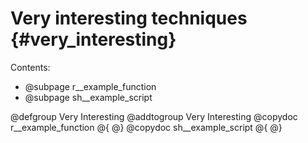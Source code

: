# Very interesting techniques {#very_interesting}

Contents:
- @subpage r__example_function
- @subpage sh__example_script

@defgroup Very Interesting
@addtogroup Very Interesting
@copydoc r__example_function
@{
@}
@copydoc sh__example_script
@{
@}
